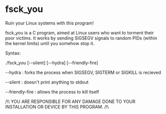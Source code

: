 # fsck_you
Ruin your Linux systems with this program!

fsck_you is a C program, aimed at Linux users who want to torment their poor victims.
It works by sending SIGSEGV signals to random PIDs (within the kernel limits) until you
somehow stop it.

Syntax:

./fsck_you [--silent] [--hydra] [--friendly-fire]

--hydra : forks the process when SIGSEGV, SIGTERM or SIGKILL is recieved

--silent : doesn't print anything to stdout

--friendly-fire : allows the process to kill itself

/!\ YOU ARE RESPONSIBLE FOR ANY DAMAGE DONE TO YOUR INSTALLATION OR DEVICE BY THIS PROGRAM. /!\
